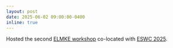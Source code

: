 ```yaml
---
layout: post
date: 2025-06-02 09:00:00-0400
inline: true
---
```

Hosted the second [ELMKE workshop](https://sites.google.com/view/elmke/) co-located with [ESWC 2025](https://2025.eswc-conferences.org/).
